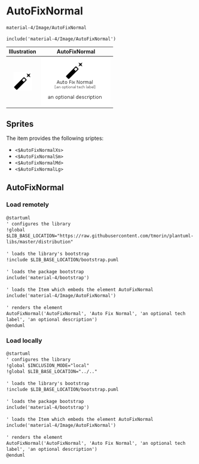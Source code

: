# AutoFixNormal


```text
material-4/Image/AutoFixNormal
```

```text
include('material-4/Image/AutoFixNormal')
```



| Illustration | AutoFixNormal |
| :---: | :---: |
| ![illustration for Illustration](../../material-4/Image/AutoFixNormal.png) | ![illustration for AutoFixNormal](../../material-4/Image/AutoFixNormal.Local.png) |



## Sprites
The item provides the following sriptes:

- `<$AutoFixNormalXs>`
- `<$AutoFixNormalSm>`
- `<$AutoFixNormalMd>`
- `<$AutoFixNormalLg>`





## AutoFixNormal

### Load remotely
```plantuml
@startuml
' configures the library
!global $LIB_BASE_LOCATION="https://raw.githubusercontent.com/tmorin/plantuml-libs/master/distribution"

' loads the library's bootstrap
!include $LIB_BASE_LOCATION/bootstrap.puml

' loads the package bootstrap
include('material-4/bootstrap')

' loads the Item which embeds the element AutoFixNormal
include('material-4/Image/AutoFixNormal')

' renders the element
AutoFixNormal('AutoFixNormal', 'Auto Fix Normal', 'an optional tech label', 'an optional description')
@enduml
```

### Load locally
```plantuml
@startuml
' configures the library
!global $INCLUSION_MODE="local"
!global $LIB_BASE_LOCATION="../.."

' loads the library's bootstrap
!include $LIB_BASE_LOCATION/bootstrap.puml

' loads the package bootstrap
include('material-4/bootstrap')

' loads the Item which embeds the element AutoFixNormal
include('material-4/Image/AutoFixNormal')

' renders the element
AutoFixNormal('AutoFixNormal', 'Auto Fix Normal', 'an optional tech label', 'an optional description')
@enduml
```

